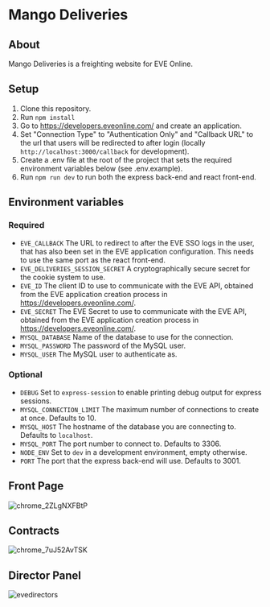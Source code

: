 # Mango Deliveries
## About
Mango Deliveries is a freighting website for EVE Online.

## Setup
1. Clone this repository.
2. Run `npm install`
3. Go to https://developers.eveonline.com/ and create an application.
4. Set "Connection Type" to "Authentication Only" and "Callback URL" to the url that users will be redirected to after login (locally `http://localhost:3000/callback` for development).
5. Create a .env file at the root of the project that sets the required environment variables below (see .env.example).
4. Run `npm run dev` to run both the express back-end and react front-end.

## Environment variables
### Required
- `EVE_CALLBACK` The URL to redirect to after the EVE SSO logs in the user, that has also been set in the EVE application configuration. This needs to use the same port as the react front-end.
- `EVE_DELIVERIES_SESSION_SECRET` A cryptographically secure secret for the cookie system to use.
- `EVE_ID` The client ID to use to communicate with the EVE API, obtained from the EVE application creation process in https://developers.eveonline.com/.
- `EVE_SECRET` The EVE Secret to use to communicate with the EVE API, obtained from the EVE application creation process in https://developers.eveonline.com/.
- `MYSQL_DATABASE` Name of the database to use for the connection.
- `MYSQL_PASSWORD` The password of the MySQL user.
- `MYSQL_USER` The MySQL user to authenticate as.

### Optional
- `DEBUG` Set to `express-session` to enable printing debug output for express sessions.
- `MYSQL_CONNECTION_LIMIT` The maximum number of connections to create at once. Defaults to 10.
- `MYSQL_HOST` The hostname of the database you are connecting to. Defaults to `localhost`.
- `MYSQL_PORT` The port number to connect to. Defaults to 3306.
- `NODE_ENV` Set to `dev` in a development environment, empty otherwise.
- `PORT` The port that the express back-end will use. Defaults to 3001.

## Front Page
![chrome_2ZLgNXFBtP](https://user-images.githubusercontent.com/10968691/129737164-52d5e8fc-2605-4a66-9cb3-3bb86e45fe0b.png)

## Contracts
![chrome_7uJ52AvTSK](https://user-images.githubusercontent.com/10968691/129737208-e37a1f5b-4972-463b-b00c-698b22eed163.png)

## Director Panel
![evedirectors](https://user-images.githubusercontent.com/10968691/129738840-081e2107-0f1b-47ce-b830-75e2d021cbaf.gif)
